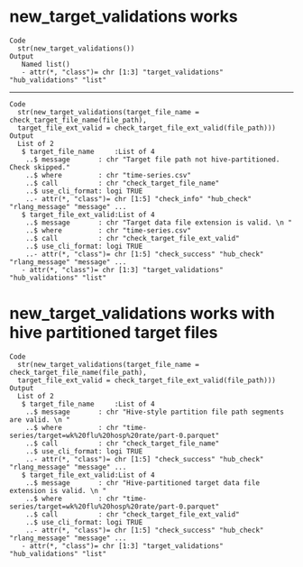 # new_target_validations works

    Code
      str(new_target_validations())
    Output
       Named list()
       - attr(*, "class")= chr [1:3] "target_validations" "hub_validations" "list"

---

    Code
      str(new_target_validations(target_file_name = check_target_file_name(file_path),
      target_file_ext_valid = check_target_file_ext_valid(file_path)))
    Output
      List of 2
       $ target_file_name     :List of 4
        ..$ message       : chr "Target file path not hive-partitioned. Check skipped."
        ..$ where         : chr "time-series.csv"
        ..$ call          : chr "check_target_file_name"
        ..$ use_cli_format: logi TRUE
        ..- attr(*, "class")= chr [1:5] "check_info" "hub_check" "rlang_message" "message" ...
       $ target_file_ext_valid:List of 4
        ..$ message       : chr "Target data file extension is valid. \n "
        ..$ where         : chr "time-series.csv"
        ..$ call          : chr "check_target_file_ext_valid"
        ..$ use_cli_format: logi TRUE
        ..- attr(*, "class")= chr [1:5] "check_success" "hub_check" "rlang_message" "message" ...
       - attr(*, "class")= chr [1:3] "target_validations" "hub_validations" "list"

# new_target_validations works with hive partitioned target files

    Code
      str(new_target_validations(target_file_name = check_target_file_name(file_path),
      target_file_ext_valid = check_target_file_ext_valid(file_path)))
    Output
      List of 2
       $ target_file_name     :List of 4
        ..$ message       : chr "Hive-style partition file path segments are valid. \n "
        ..$ where         : chr "time-series/target=wk%20flu%20hosp%20rate/part-0.parquet"
        ..$ call          : chr "check_target_file_name"
        ..$ use_cli_format: logi TRUE
        ..- attr(*, "class")= chr [1:5] "check_success" "hub_check" "rlang_message" "message" ...
       $ target_file_ext_valid:List of 4
        ..$ message       : chr "Hive-partitioned target data file extension is valid. \n "
        ..$ where         : chr "time-series/target=wk%20flu%20hosp%20rate/part-0.parquet"
        ..$ call          : chr "check_target_file_ext_valid"
        ..$ use_cli_format: logi TRUE
        ..- attr(*, "class")= chr [1:5] "check_success" "hub_check" "rlang_message" "message" ...
       - attr(*, "class")= chr [1:3] "target_validations" "hub_validations" "list"

